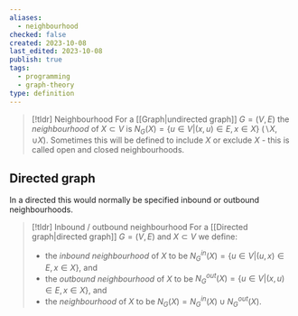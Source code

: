 ```yaml
---
aliases:
  - neighbourhood
checked: false
created: 2023-10-08
last_edited: 2023-10-08
publish: true
tags:
  - programming
  - graph-theory
type: definition
---
```

>[!tldr] Neighbourhood
>For a [[Graph|undirected graph]] $G = (V,E)$ the *neighbourhood* of $X \subset V$ is $N_G(X) = \{u \in V \vert (x,u) \in E, x \in X\}$ ($\backslash X$, $\cup X$). Sometimes this will be defined to include $X$ or exclude $X$ - this is called open and closed neighbourhoods.

## Directed graph

In a directed this would normally be specified inbound or outbound neighbourhoods.

>[!tldr] Inbound / outbound neighbourhood
>For a [[Directed graph|directed graph]] $G = (V,E)$ and $X \subset V$ we define:
>- the *inbound neighbourhood* of $X$ to be $N^{in}_G(X) = \{u \in V \vert (u,x) \in E, x \in X\}$, and
>- the *outbound neighbourhood* of $X$ to be $N^{out}_G(X) = \{u \in V \vert (x,u) \in E, x \in X\}$, and
>- the *neighbourhood* of $X$ to be $N_G(X) = N^{in}_G(X) \cup N^{out}_G(X)$.

